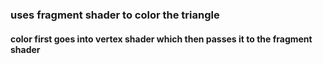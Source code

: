 ### uses fragment shader to color the triangle

#### color first goes into vertex shader which then passes it to the fragment shader
